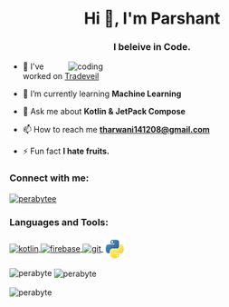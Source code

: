 <h1 align="center">Hi 👋, I'm Parshant</h1>
<h3 align="center">I beleive in Code.</h3>

<img align="right" alt="coding" width="400" src="https://camo.githubusercontent.com/15857bd385b12298e036391e6b9644e481eb0903f46311126cb5f571df2b3686/68747470733a2f2f77686f736172676879612e6e65746c6966792e6170702f636f6e74656e742f67697068792e676966">


- 🔭 I've worked on [Tradeveil](https://www.tradeveil.com/)

- 🌱 I’m currently learning **Machine Learning**

- 💬 Ask me about **Kotlin & JetPack Compose**

- 📫 How to reach me **tharwani141208@gmail.com**

- ⚡ Fun fact **I hate fruits.**

<h3 align="left">Connect with me:</h3>
<p align="left">
<a href="https://instagram.com/perabytee" target="blank"><img align="center" src="https://raw.githubusercontent.com/rahuldkjain/github-profile-readme-generator/master/src/images/icons/Social/instagram.svg" alt="perabytee" height="30" width="40" /></a>
</p>

<h3 align="left">Languages and Tools:</h3>
<p align="left"> <a href="https://kotlinlang.org" target="_blank" rel="noreferrer"> <img src="https://www.vectorlogo.zone/logos/kotlinlang/kotlinlang-icon.svg" align="center" alt="kotlin" width="32" height="32"/> </a> <a href="https://firebase.google.com/" target="_blank" rel="noreferrer"> <img src="https://www.vectorlogo.zone/logos/firebase/firebase-icon.svg" align="center" alt="firebase" width="40" height="40"/> </a> <a href="https://git-scm.com/" target="_blank" rel="noreferrer"> <img src="https://www.vectorlogo.zone/logos/git-scm/git-scm-icon.svg" align="center" alt="git" width="40" height="40"/> </a>  <a href="https://www.python.org" target="_blank" rel="noreferrer"> <img src="https://raw.githubusercontent.com/devicons/devicon/master/icons/python/python-original.svg" align="center" alt="python" width="40" height="40"/> </a> </p>

<p><img align="left" src="https://github-readme-stats.vercel.app/api/top-langs?username=perabyte&show_icons=true&locale=en&layout=compact" alt="perabyte" /></p>

<p>&nbsp;<img align="center" src="https://github-readme-stats.vercel.app/api?username=perabyte&show_icons=true&locale=en" alt="perabyte" /></p>

<p><img align="center" src="https://github-readme-streak-stats.herokuapp.com/?user=perabyte&" alt="perabyte" /></p>

